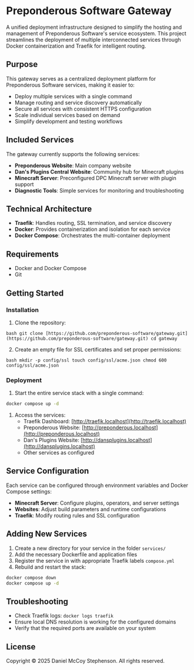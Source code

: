 # Preponderous Software Gateway
A unified deployment infrastructure designed to simplify the hosting and management of Preponderous Software's service ecosystem. This project streamlines the deployment of multiple interconnected services through Docker containerization and Traefik for intelligent routing.

## Purpose
This gateway serves as a centralized deployment platform for Preponderous Software services, making it easier to:
- Deploy multiple services with a single command
- Manage routing and service discovery automatically
- Secure all services with consistent HTTPS configuration
- Scale individual services based on demand
- Simplify development and testing workflows

## Included Services
The gateway currently supports the following services:
- **Preponderous Website**: Main company website
- **Dan's Plugins Central Website**: Community hub for Minecraft plugins
- **Minecraft Server**: Preconfigured DPC Minecraft server with plugin support
- **Diagnostic Tools**: Simple services for monitoring and troubleshooting

## Technical Architecture
- **Traefik**: Handles routing, SSL termination, and service discovery
- **Docker**: Provides containerization and isolation for each service
- **Docker Compose**: Orchestrates the multi-container deployment

## Requirements
- Docker and Docker Compose
- Git

## Getting Started
### Installation
1. Clone the repository:
```
bash git clone [https://github.com/preponderous-software/gateway.git](https://github.com/preponderous-software/gateway.git) cd gateway
``` 

2. Create an empty file for SSL certificates and set proper permissions:
```
bash mkdir -p config/ssl touch config/ssl/acme.json chmod 600 config/ssl/acme.json
``` 

### Deployment
1. Start the entire service stack with a single command:
```bash
docker compose up -d
```
1. Access the services:
    - Traefik Dashboard: [http://traefik.localhost](http://traefik.localhost)
    - Preponderous Website: [http://preponderous.localhost](http://preponderous.localhost)
    - Dan's Plugins Website: [http://dansplugins.localhost](http://dansplugins.localhost)
    - Other services as configured

## Service Configuration
Each service can be configured through environment variables and Docker Compose settings:
- **Minecraft Server**: Configure plugins, operators, and server settings
- **Websites**: Adjust build parameters and runtime configurations
- **Traefik**: Modify routing rules and SSL configuration

## Adding New Services
1. Create a new directory for your service in the folder `services/`
2. Add the necessary Dockerfile and application files
3. Register the service in with appropriate Traefik labels `compose.yml`
4. Rebuild and restart the stack:
``` bash
docker compose down
docker compose up -d
```
## Troubleshooting
- Check Traefik logs: `docker logs traefik`
- Ensure local DNS resolution is working for the configured domains
- Verify that the required ports are available on your system

## License
Copyright © 2025 Daniel McCoy Stephenson. All rights reserved.
